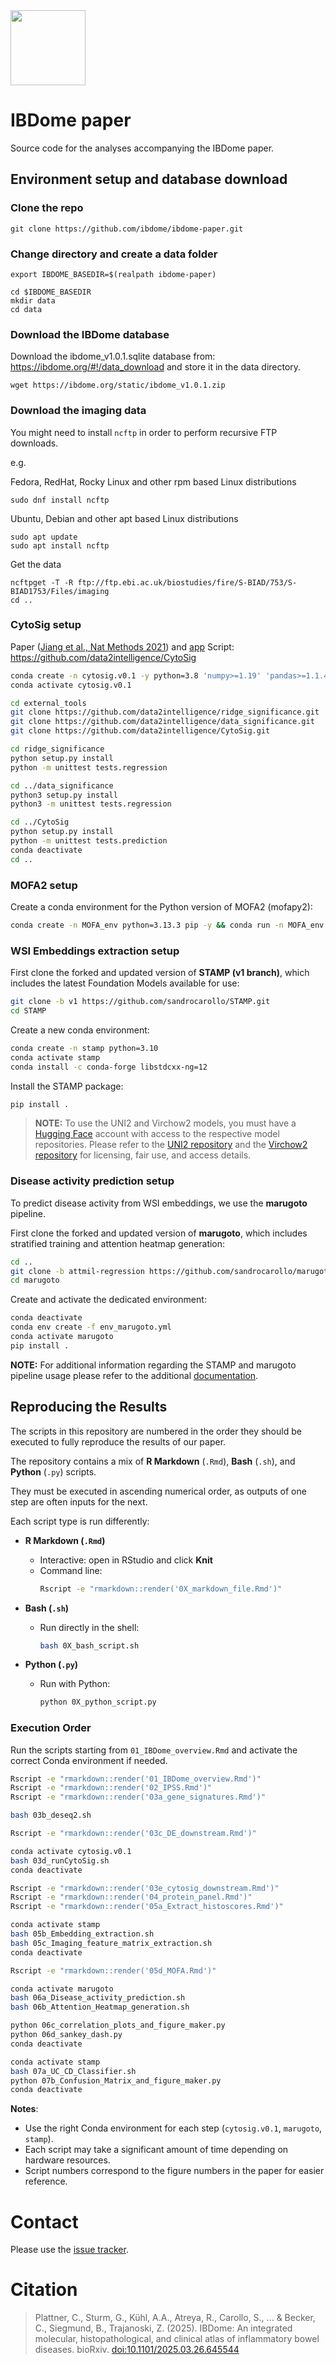 <img src="IBDome_Logo.png" width="120"> 

# IBDome paper


Source code for the analyses accompanying the IBDome paper. 

## Environment setup and database download

### Clone the repo

```
git clone https://github.com/ibdome/ibdome-paper.git
```

### Change directory and create a data folder

```
export IBDOME_BASEDIR=$(realpath ibdome-paper)

cd $IBDOME_BASEDIR
mkdir data
cd data
```

### Download the IBDome database

Download the ibdome_v1.0.1.sqlite database from: https://ibdome.org/#!/data_download and store it in the data directory.

```
wget https://ibdome.org/static/ibdome_v1.0.1.zip
```

### Download the imaging data

You might need to install `ncftp` in order to perform recursive FTP downloads.

e.g.

Fedora, RedHat, Rocky Linux and other rpm based Linux distributions

```
sudo dnf install ncftp
```

Ubuntu, Debian and other apt based Linux distributions

```
sudo apt update
sudo apt install ncftp
```

Get the data

```
ncftpget -T -R ftp://ftp.ebi.ac.uk/biostudies/fire/S-BIAD/753/S-BIAD1753/Files/imaging
cd ..
```

### CytoSig setup

Paper ([Jiang et al., Nat Methods 2021](https://doi.org/10.1038/s41592-021-01274-5)) and [app](https://cytosig.ccr.cancer.gov/)
Script: https://github.com/data2intelligence/CytoSig


```bash
conda create -n cytosig.v0.1 -y python=3.8 'numpy>=1.19' 'pandas>=1.1.4' 'gcc>=4.2' 'openpyxl>=3.0.9' gsl=2.6 setuptools scipy xlsxwriter
conda activate cytosig.v0.1

cd external_tools
git clone https://github.com/data2intelligence/ridge_significance.git
git clone https://github.com/data2intelligence/data_significance.git
git clone https://github.com/data2intelligence/CytoSig.git

cd ridge_significance
python setup.py install
python -m unittest tests.regression

cd ../data_significance
python3 setup.py install
python3 -m unittest tests.regression

cd ../CytoSig
python setup.py install
python -m unittest tests.prediction
conda deactivate
cd ..
```

### MOFA2 setup

Create a conda environment for the Python version of MOFA2 (mofapy2):

```bash
conda create -n MOFA_env python=3.13.3 pip -y && conda run -n MOFA_env pip install mofapy2==0.7.2
```

### WSI Embeddings extraction setup

First clone the forked and updated version of **STAMP (v1 branch)**, which includes the latest Foundation Models available for use:
```bash
git clone -b v1 https://github.com/sandrocarollo/STAMP.git
cd STAMP
```
Create a new conda environment:
```bash
conda create -n stamp python=3.10
conda activate stamp
conda install -c conda-forge libstdcxx-ng=12
```
Install the STAMP package:
```bash
pip install .
```
>**NOTE:**
>To use the UNI2 and Virchow2 models, you must have a [Hugging Face](https://huggingface.co/) account with access to the respective model repositories. 
>Please refer to the [UNI2 repository](https://huggingface.co/MahmoodLab/UNI2-h) and the [Virchow2 repository](https://huggingface.co/paige-ai/Virchow2) for licensing, fair use, and access details.


### Disease activity prediction setup

To predict disease activity from WSI embeddings, we use the **marugoto** pipeline.

First clone the forked and updated version of **marugoto**, which includes stratified training and attention heatmap generation:
```bash
cd ..
git clone -b attmil-regression https://github.com/sandrocarollo/marugoto.git
cd marugoto
```
Create and activate the dedicated environment:
```bash
conda deactivate
conda env create -f env_marugoto.yml
conda activate marugoto
pip install .
```

**NOTE:** For additional information regarding the STAMP and marugoto pipeline usage please refer to the additional [documentation](https://github.com/ibdome/ibdome-paper/blob/main/external_tools/README.md).

## Reproducing the Results
The scripts in this repository are numbered in the order they should be executed to fully reproduce the results of our paper.

The repository contains a mix of **R Markdown** (`.Rmd`), **Bash** (`.sh`), and **Python** (`.py`) scripts.

They must be executed in ascending numerical order, as outputs of one step are often inputs for the next.

Each script type is run differently:

- **R Markdown (`.Rmd`)**
  - Interactive: open in RStudio and click **Knit**
  - Command line:
    ```bash
    Rscript -e "rmarkdown::render('0X_markdown_file.Rmd')"
    ```

- **Bash (`.sh`)**
  - Run directly in the shell:
    ```bash
    bash 0X_bash_script.sh
    ```

- **Python (`.py`)**
  - Run with Python:
    ```bash
    python 0X_python_script.py
    ```

### Execution Order
Run the scripts starting from `01_IBDome_overview.Rmd` and activate the correct Conda environment if needed.
```bash
Rscript -e "rmarkdown::render('01_IBDome_overview.Rmd')"
Rscript -e "rmarkdown::render('02_IPSS.Rmd')"
Rscript -e "rmarkdown::render('03a_gene_signatures.Rmd')"

bash 03b_deseq2.sh

Rscript -e "rmarkdown::render('03c_DE_downstream.Rmd')"

conda activate cytosig.v0.1
bash 03d_runCytoSig.sh
conda deactivate

Rscript -e "rmarkdown::render('03e_cytosig_downstream.Rmd')"
Rscript -e "rmarkdown::render('04_protein_panel.Rmd')"
Rscript -e "rmarkdown::render('05a_Extract_histoscores.Rmd')"

conda activate stamp
bash 05b_Embedding_extraction.sh
bash 05c_Imaging_feature_matrix_extraction.sh
conda deactivate 

Rscript -e "rmarkdown::render('05d_MOFA.Rmd')"

conda activate marugoto
bash 06a_Disease_activity_prediction.sh
bash 06b_Attention_Heatmap_generation.sh

python 06c_correlation_plots_and_figure_maker.py
python 06d_sankey_dash.py
conda deactivate 

conda activate stamp
bash 07a_UC_CD_Classifier.sh
python 07b_Confusion_Matrix_and_figure_maker.py
conda deactivate
```
**Notes**:
 - Use the right Conda environment for each step (`cytosig.v0.1`, `marugoto`, `stamp`).
 - Each script may take a significant amount of time depending on hardware resources.
 - Script numbers correspond to the figure numbers in the paper for easier reference.


# Contact

Please use the [issue tracker][issue-tracker].

# Citation

> Plattner, C., Sturm, G., Kühl, A.A., Atreya, R., Carollo, S., ... & Becker, C., Siegmund, B., Trajanoski, Z. (2025). IBDome: An integrated molecular, histopathological, and clinical atlas of inflammatory bowel diseases. bioRxiv. [doi:10.1101/2025.03.26.645544](https://doi.org/10.1101/2025.03.26.645544 ) 

[issue-tracker]: https://github.com/ibdome/ibdome-paper/issues